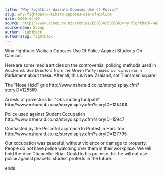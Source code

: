 ```yaml
---
title: "Why Fightback Waikato Opposes Use Of Police"
slug: why-fightback-waikato-opposes-use-of-police
date: 2000-04-05
source: https://www.scoop.co.nz/stories/ED0004/S00006/why-fightback-waikato-opposes-use-of-police.htm
source-name: Scoop
author: Fightback
author-slug: fightback
---
```


<p>Why Fightback Waikato Opposes Use Of Police Against
Students On Campus</p>

<p>Here are some media articles on the
controversial policing methods used in Auckland.  Sue
Bradford from the Green Party raised our concerns in 
Parliament about these.  After all, this is New Zealand, not
Tianamen  square!</p>

<p>The "Nose Hold" grip 
http://www.nzherald.co.nz/storydisplay.cfm?storyID=125589</p>

<p>Arrests
of protestors for "Obstructing footpath" 
http://www.nzherald.co.nz/storydisplay.cfm?storyID=125496<br></p>

<p>Police
used against Student Occupation 
http://www.nzherald.co.nz/storydisplay.cfm?storyID=15947</p>

<p>Contrasted
by the Peaceful approach to Protest in Hamilton 
http://www.nzherald.co.nz/storydisplay.cfm?storyID=127795</p>

<p>Our
occupation was peaceful, without violence or damage to
property. People do not have police watching over them in
their workplace. We will hold the Vice Chancellor Brian
Gould to his promise that he will not  use police against
peaceful student protests in the future.</p>

<p>ends</p>  